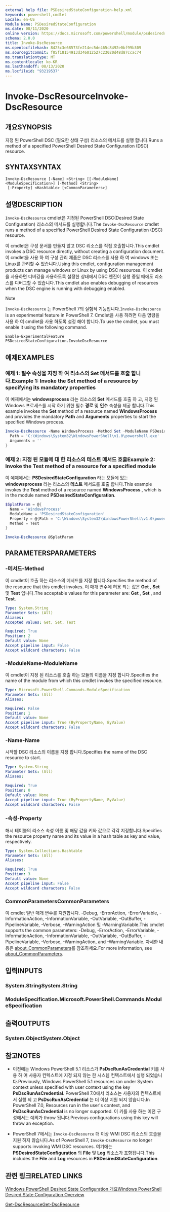 ```yaml
---
external help file: PSDesiredStateConfiguration-help.xml
keywords: powershell,cmdlet
Locale: en-US
Module Name: PSDesiredStateConfiguration
ms.date: 08/11/2020
online version: https://docs.microsoft.com/powershell/module/psdesiredstateconfiguration/invoke-dscresource?view=powershell-7.1&WT.mc_id=ps-gethelp
schema: 2.0.0
title: Invoke-DscResource
ms.openlocfilehash: 8425c3e68573fe214ec5de465c8492e0bf99b309
ms.sourcegitcommit: f05f18154913d346012527c23020d48d87ccac74
ms.translationtype: MT
ms.contentlocale: ko-KR
ms.lasthandoff: 08/13/2020
ms.locfileid: "93219537"
---
```

# <span data-ttu-id="a468e-103">Invoke-DscResource</span><span class="sxs-lookup"><span data-stu-id="a468e-103">Invoke-DscResource</span></span>

## <span data-ttu-id="a468e-104">개요</span><span class="sxs-lookup"><span data-stu-id="a468e-104">SYNOPSIS</span></span>
<span data-ttu-id="a468e-105">지정 된 PowerShell DSC (필요한 상태 구성) 리소스의 메서드를 실행 합니다.</span><span class="sxs-lookup"><span data-stu-id="a468e-105">Runs a method of a specified PowerShell Desired State Configuration (DSC) resource.</span></span>

## <span data-ttu-id="a468e-106">SYNTAX</span><span class="sxs-lookup"><span data-stu-id="a468e-106">SYNTAX</span></span>

```
Invoke-DscResource [-Name] <String> [[-ModuleName] <ModuleSpecification>] [-Method] <String>
 [-Property] <Hashtable> [<CommonParameters>]
```

## <span data-ttu-id="a468e-107">설명</span><span class="sxs-lookup"><span data-stu-id="a468e-107">DESCRIPTION</span></span>

<span data-ttu-id="a468e-108">`Invoke-DscResource` cmdlet은 지정된 PowerShell DSC(Desired State Configuration) 리소스의 메서드를 실행합니다.</span><span class="sxs-lookup"><span data-stu-id="a468e-108">The `Invoke-DscResource` cmdlet runs a method of a specified PowerShell Desired State Configuration (DSC) resource.</span></span>

<span data-ttu-id="a468e-109">이 cmdlet은 구성 문서를 만들지 않고 DSC 리소스를 직접 호출합니다.</span><span class="sxs-lookup"><span data-stu-id="a468e-109">This cmdlet invokes a DSC resource directly, without creating a configuration document.</span></span> <span data-ttu-id="a468e-110">이 cmdlet을 사용 하 여 구성 관리 제품은 DSC 리소스를 사용 하 여 windows 또는 Linux를 관리할 수 있습니다.</span><span class="sxs-lookup"><span data-stu-id="a468e-110">Using this cmdlet, configuration management products can manage windows or Linux by using DSC resources.</span></span> <span data-ttu-id="a468e-111">이 cmdlet을 사용하면 디버깅을 사용하도록 설정한 상태에서 DSC 엔진이 실행 중일 때에도 리소스를 디버그할 수 있습니다.</span><span class="sxs-lookup"><span data-stu-id="a468e-111">This cmdlet also enables debugging of resources when the DSC engine is running with debugging enabled.</span></span>

> [!NOTE]
> <span data-ttu-id="a468e-112">`Invoke-DscResource` 는 PowerShell 7의 실험적 기능입니다.</span><span class="sxs-lookup"><span data-stu-id="a468e-112">`Invoke-DscResource` is an experimental feature in PowerShell 7.</span></span> <span data-ttu-id="a468e-113">Cmdlet을 사용 하려면 다음 명령을 사용 하 여 cmdlet을 사용 하도록 설정 해야 합니다.</span><span class="sxs-lookup"><span data-stu-id="a468e-113">To use the cmdlet, you must enable it using the following command.</span></span>
>
> `Enable-ExperimentalFeature PSDesiredStateConfiguration.InvokeDscResource`

## <span data-ttu-id="a468e-114">예제</span><span class="sxs-lookup"><span data-stu-id="a468e-114">EXAMPLES</span></span>

### <span data-ttu-id="a468e-115">예제 1: 필수 속성을 지정 하 여 리소스의 Set 메서드를 호출 합니다.</span><span class="sxs-lookup"><span data-stu-id="a468e-115">Example 1: Invoke the Set method of a resource by specifying its mandatory properties</span></span>

<span data-ttu-id="a468e-116">이 예제에서는 **windowsprocess** 라는 리소스의 **Set** 메서드를 호출 하 고, 지정 된 Windows 프로세스를 시작 하기 위한 필수 **경로** 및 **인수** 속성을 제공 합니다.</span><span class="sxs-lookup"><span data-stu-id="a468e-116">This example invokes the **Set** method of a resource named **WindowsProcess** and provides the mandatory **Path** and **Arguments** properties to start the specified Windows process.</span></span>

```powershell
Invoke-DscResource -Name WindowsProcess -Method Set -ModuleName PSDesiredStateConfiguration -Property @{
  Path = 'C:\Windows\System32\WindowsPowerShell\v1.0\powershell.exe'
  Arguments = ''
}
```

### <span data-ttu-id="a468e-117">예제 2: 지정 된 모듈에 대 한 리소스의 테스트 메서드 호출</span><span class="sxs-lookup"><span data-stu-id="a468e-117">Example 2: Invoke the Test method of a resource for a specified module</span></span>

<span data-ttu-id="a468e-118">이 예제에서는 **PSDesiredStateConfiguration** 라는 모듈에 있는 **windowsprocess** 라는 리소스의 **테스트** 메서드를 호출 합니다.</span><span class="sxs-lookup"><span data-stu-id="a468e-118">This example invokes the **Test** method of a resource named **WindowsProcess** , which is in the module named **PSDesiredStateConfiguration**.</span></span>

```powershell
$SplatParam = @{
  Name = 'WindowsProcess'
  ModuleName = 'PSDesiredStateConfiguration'
  Property = @{Path = 'C:\Windows\System32\WindowsPowerShell\v1.0\powershell.exe'; Arguments = ''}
  Method = Test
}

Invoke-DscResource @SplatParam
```

## <span data-ttu-id="a468e-119">PARAMETERS</span><span class="sxs-lookup"><span data-stu-id="a468e-119">PARAMETERS</span></span>

### <span data-ttu-id="a468e-120">-메서드</span><span class="sxs-lookup"><span data-stu-id="a468e-120">-Method</span></span>

<span data-ttu-id="a468e-121">이 cmdlet이 호출 하는 리소스의 메서드를 지정 합니다.</span><span class="sxs-lookup"><span data-stu-id="a468e-121">Specifies the method of the resource that this cmdlet invokes.</span></span> <span data-ttu-id="a468e-122">이 매개 변수에 허용 되는 값은 **Get** , **Set** 및 **Test** 입니다.</span><span class="sxs-lookup"><span data-stu-id="a468e-122">The acceptable values for this parameter are: **Get** , **Set** , and **Test**.</span></span>

```yaml
Type: System.String
Parameter Sets: (All)
Aliases:
Accepted values: Get, Set, Test

Required: True
Position: 2
Default value: None
Accept pipeline input: False
Accept wildcard characters: False
```

### <span data-ttu-id="a468e-123">-ModuleName</span><span class="sxs-lookup"><span data-stu-id="a468e-123">-ModuleName</span></span>

<span data-ttu-id="a468e-124">이 cmdlet이 지정 된 리소스를 호출 하는 모듈의 이름을 지정 합니다.</span><span class="sxs-lookup"><span data-stu-id="a468e-124">Specifies the name of the module from which this cmdlet invokes the specified resource.</span></span>

```yaml
Type: Microsoft.PowerShell.Commands.ModuleSpecification
Parameter Sets: (All)
Aliases:

Required: False
Position: 1
Default value: None
Accept pipeline input: True (ByPropertyName, ByValue)
Accept wildcard characters: False
```

### <span data-ttu-id="a468e-125">-Name</span><span class="sxs-lookup"><span data-stu-id="a468e-125">-Name</span></span>

<span data-ttu-id="a468e-126">시작할 DSC 리소스의 이름을 지정 합니다.</span><span class="sxs-lookup"><span data-stu-id="a468e-126">Specifies the name of the DSC resource to start.</span></span>

```yaml
Type: System.String
Parameter Sets: (All)
Aliases:

Required: True
Position: 0
Default value: None
Accept pipeline input: True (ByPropertyName, ByValue)
Accept wildcard characters: False
```

### <span data-ttu-id="a468e-127">-속성</span><span class="sxs-lookup"><span data-stu-id="a468e-127">-Property</span></span>

<span data-ttu-id="a468e-128">해시 테이블의 리소스 속성 이름 및 해당 값을 키와 값으로 각각 지정합니다.</span><span class="sxs-lookup"><span data-stu-id="a468e-128">Specifies the resource property name and its value in a hash table as key and value, respectively.</span></span>

```yaml
Type: System.Collections.Hashtable
Parameter Sets: (All)
Aliases:

Required: True
Position: 3
Default value: None
Accept pipeline input: False
Accept wildcard characters: False
```

### <span data-ttu-id="a468e-129">CommonParameters</span><span class="sxs-lookup"><span data-stu-id="a468e-129">CommonParameters</span></span>

<span data-ttu-id="a468e-130">이 cmdlet 일반 매개 변수를 지원합니다. -Debug, -ErrorAction, -ErrorVariable, -InformationAction, -InformationVariable, -OutVariable, -OutBuffer, -PipelineVariable, -Verbose, -WarningAction 및 -WarningVariable.</span><span class="sxs-lookup"><span data-stu-id="a468e-130">This cmdlet supports the common parameters: -Debug, -ErrorAction, -ErrorVariable, -InformationAction, -InformationVariable, -OutVariable, -OutBuffer, -PipelineVariable, -Verbose, -WarningAction, and -WarningVariable.</span></span> <span data-ttu-id="a468e-131">자세한 내용은 [about_CommonParameters](https://go.microsoft.com/fwlink/?LinkID=113216)를 참조하세요.</span><span class="sxs-lookup"><span data-stu-id="a468e-131">For more information, see [about_CommonParameters](https://go.microsoft.com/fwlink/?LinkID=113216).</span></span>

## <span data-ttu-id="a468e-132">입력</span><span class="sxs-lookup"><span data-stu-id="a468e-132">INPUTS</span></span>

### <span data-ttu-id="a468e-133">System.String</span><span class="sxs-lookup"><span data-stu-id="a468e-133">System.String</span></span>

### <span data-ttu-id="a468e-134">ModuleSpecification.</span><span class="sxs-lookup"><span data-stu-id="a468e-134">Microsoft.PowerShell.Commands.ModuleSpecification</span></span>

## <span data-ttu-id="a468e-135">출력</span><span class="sxs-lookup"><span data-stu-id="a468e-135">OUTPUTS</span></span>

### <span data-ttu-id="a468e-136">System.Object</span><span class="sxs-lookup"><span data-stu-id="a468e-136">System.Object</span></span>

## <span data-ttu-id="a468e-137">참고</span><span class="sxs-lookup"><span data-stu-id="a468e-137">NOTES</span></span>

- <span data-ttu-id="a468e-138">이전에는 Windows PowerShell 5.1 리소스가 **PsDscRunAsCredential** 키를 사용 하 여 사용자 컨텍스트에 지정 되지 않는 한 시스템 컨텍스트에서 실행 되었습니다.</span><span class="sxs-lookup"><span data-stu-id="a468e-138">Previously, Windows PowerShell 5.1 resources ran under System context unless specified with user context using the key **PsDscRunAsCredential**.</span></span> <span data-ttu-id="a468e-139">PowerShell 7.0에서 리소스는 사용자의 컨텍스트에서 실행 되 고 **PsDscRunAsCredential** 는 더 이상 지원 되지 않습니다.</span><span class="sxs-lookup"><span data-stu-id="a468e-139">In PowerShell 7.0, Resources run in the user's context, and **PsDscRunAsCredential** is no longer supported.</span></span> <span data-ttu-id="a468e-140">이 키를 사용 하는 이전 구성에서는 예외가 throw 됩니다.</span><span class="sxs-lookup"><span data-stu-id="a468e-140">Previous configurations using this key will throw an exception.</span></span>

- <span data-ttu-id="a468e-141">PowerShell 7에서는 `Invoke-DscResource` 더 이상 WMI DSC 리소스의 호출을 지원 하지 않습니다.</span><span class="sxs-lookup"><span data-stu-id="a468e-141">As of PowerShell 7, `Invoke-DscResource` no longer supports invoking WMI DSC resources.</span></span> <span data-ttu-id="a468e-142">여기에는 **PSDesiredStateConfiguration** 의 **File** 및 **Log** 리소스가 포함됩니다.</span><span class="sxs-lookup"><span data-stu-id="a468e-142">This includes the **File** and **Log** resources in **PSDesiredStateConfiguration**.</span></span>

## <span data-ttu-id="a468e-143">관련 링크</span><span class="sxs-lookup"><span data-stu-id="a468e-143">RELATED LINKS</span></span>

[<span data-ttu-id="a468e-144">Windows PowerShell Desired State Configuration 개요</span><span class="sxs-lookup"><span data-stu-id="a468e-144">Windows PowerShell Desired State Configuration Overview</span></span>](/powershell/scripting/dsc/overview/dscforengineers)

[<span data-ttu-id="a468e-145">Get-DscResource</span><span class="sxs-lookup"><span data-stu-id="a468e-145">Get-DscResource</span></span>](Get-DscResource.md)
